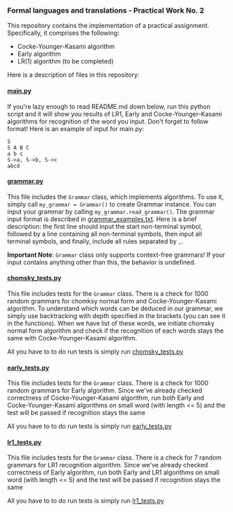 ### Formal languages and translations - Practical Work No. 2

This repository contains the implementation of a practical assignment. Specifically, it comprises the following:

* Cocke-Younger-Kasami algorithm
* Early algorithm
* LR(1) algorithm (to be completed)

Here is a description of files in this repository:

#### [main.py](main.py)

If you're lazy enough to read README.md down below, run this python script and it will show you results of LR1, Early and Cocke-Younger-Kasami algorithms for recognition of the word you input. Don't forget to follow format! Here is an example of input for main.py:
```
S
S A B C
a b c
S->a, S->b, S->c
abcd
```

#### [grammar.py](grammar.py)

This file includes the ```Grammar``` class, which implements algorithms. To use it, simply call ```my_grammar = Grammar()``` to create Grammar instance. You can input your grammar by calling ```my_grammar.read_grammar()```. The grammar input format is described in [grammar_examples.txt](grammar_examples.txt). Here is a brief description: the first line should input the start non-terminal symbol, followed by a line containing all non-terminal symbols, then input all terminal symbols, and finally, include all rules separated by ```,```. 

**Important Note**: ```Grammar``` class only supports context-free grammars! If your input contains anything other than this, the behavior is undefined.

#### [chomsky_tests.py](chomsky_tests.py)

This file includes tests for the ```Grammar``` class. There is a check for 1000 random grammars for chomksy normal form and Cocke-Younger-Kasami algorithm. To understand which words can be deduced in our grammar, we simply use backtracking with depth specified in the brackets (you can see it in the functions). When we have list of these words, we initiate chomsky normal form algorithm and check if the recognition of each words stays the same with Cocke-Younger-Kasami algorithm.

All you have to to do run tests is simply run [chomsky_tests.py](chomsky_tests.py)

#### [early_tests.py](early_tests.py)

This file includes tests for the ```Grammar``` class. There is a check for 1000 random grammars for Early algorithm. Since we've already checked correctness of Cocke-Younger-Kasami algorithm, run both Early and Cocke-Younger-Kasami algorithms on small word (with length <= 5) and the test will be passed if recognition stays the same

All you have to to do run tests is simply run [early_tests.py](early_tests.py)

#### [lr1_tests.py](lr1_tests.py)

This file includes tests for the ```Grammar``` class. There is a check for 7 random grammars for LR1 recognition algorithm. Since we've already checked correctness of Early algorithm, run both Early and LR1 algorithms on small word (with length <= 5) and the test will be passed if recognition stays the same

All you have to to do run tests is simply run [lr1_tests.py](lr1_tests.py)


